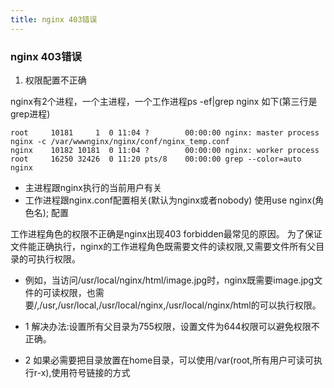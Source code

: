 ```yaml
---
title: nginx 403错误
---
```


### nginx 403错误
1. 权限配置不正确

 nginx有2个进程，一个主进程，一个工作进程ps -ef|grep nginx 如下(第三行是grep进程)
```
root     10181     1  0 11:04 ?        00:00:00 nginx: master process nginx -c /var/wwwnginx/nginx/conf/nginx_temp.conf
nginx    10182 10181  0 11:04 ?        00:00:00 nginx: worker process
root     16250 32426  0 11:20 pts/8    00:00:00 grep --color=auto nginx
```

* 主进程跟nginx执行的当前用户有关
* 工作进程跟nginx.conf配置相关(默认为nginx或者nobody) 使用use nginx(角色名); 配置

 工作进程角色的权限不正确是nginx出现403 forbidden最常见的原因。
 为了保证文件能正确执行，nginx的工作进程角色既需要文件的读权限,又需要文件所有父目录的可执行权限。

* 例如，当访问/usr/local/nginx/html/image.jpg时，nginx既需要image.jpg文件的可读权限，也需要/,/usr,/usr/local,/usr/local/nginx,/usr/local/nginx/html的可以执行权限。

* 1 解决办法:设置所有父目录为755权限，设置文件为644权限可以避免权限不正确。
* 2 如果必需要把目录放置在home目录，可以使用/var(root,所有用户可读可执行r-x),使用符号链接的方式